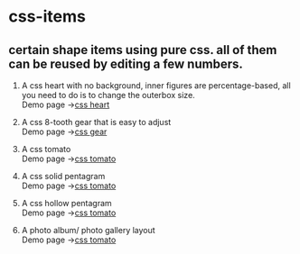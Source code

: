 # css-items

## certain shape items using pure css. all of them can be reused by editing a few numbers.

1. A css heart with no background, inner figures are percentage-based, all you need to do is to change the outerbox size.    
Demo page ->[css heart](https://www.houzhenni.com/cssitem/css-heart.html)

2. A css 8-tooth gear that is easy to adjust    
Demo page ->[css gear](https://www.houzhenni.com/cssitem/css-gear.html)

3. A css tomato    
Demo page ->[css tomato](https://www.houzhenni.com/cssitem/css-tomato.html)

4. A css solid pentagram    
Demo page ->[css tomato](https://www.houzhenni.com/cssitem/css-solid-pentagram.html)

5. A css hollow pentagram    
Demo page ->[css tomato](https://www.houzhenni.com/cssitem/css-hollow-pentagram.html)

6. A photo album/ photo gallery layout    
Demo page ->[css tomato](https://www.houzhenni.com/cssitem/photoalbum.html)
